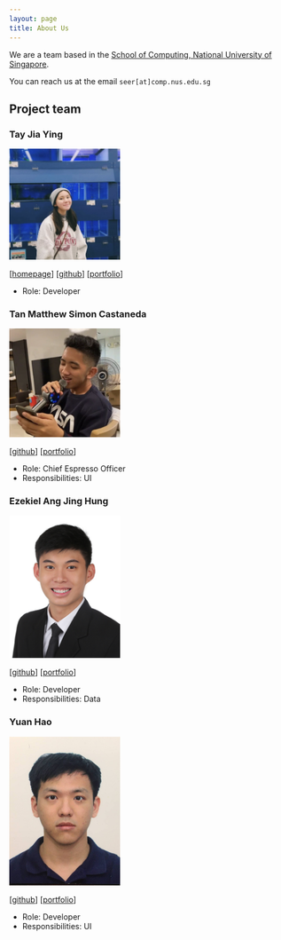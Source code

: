 ```yaml
---
layout: page
title: About Us
---
```


We are a team based in the [School of Computing, National University of Singapore](http://www.comp.nus.edu.sg).

You can reach us at the email `seer[at]comp.nus.edu.sg`

## Project team

### Tay Jia Ying

<img src="images/jjiayyingtt.png" width="200px">

[[homepage](http://www.comp.nus.edu.sg/~damithch)]
[[github](https://github.com/jjiayyingtt)]
[[portfolio](team/jjiayyingtt.md)]

* Role: Developer

### Tan Matthew Simon Castaneda

<img src="images/seriouslia0.png" width="200px">

[[github](http://github.com/seriouslia0)]
[[portfolio](team/seriouslia0.md)]

* Role: Chief Espresso Officer
* Responsibilities: UI

### Ezekiel Ang Jing Hung

<img src="images/ezeang.png" width="200px">

[[github](http://github.com/ezeang)] [[portfolio](team/ezeang.md)]

* Role: Developer
* Responsibilities: Data


### Yuan Hao

<img src="images/iapetusbob.png" width="200px">

[[github](http://github.com/iapetusbob)]
[[portfolio](team/iapetusbob.md)]

* Role: Developer
* Responsibilities: UI
